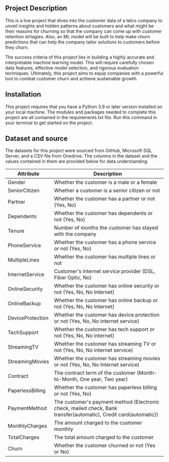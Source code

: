 ## Project Description

This is a live project that dives into the customer data of a telco company to unveil insights and hidden patterns about customers and what might be their reasons for churning so that the company can come up with customer retention strtagies. Also, an ML model will be built to help make churn predictions that can help the company tailor solutions to customers before they churn.

The success criteria of this project lies in building a highly accurate and interpretable machine learning model. This will require carefully chosen data features, effective model selection, and rigorous evaluation techniques. Ultimately, this project aims to equip companies with a powerful tool to combat customer churn and achieve sustainable growth.


## Installation

This project requires that you have a Python 3.9 or later version installed on your local machine. The modules and packages needed to complete this project are all contained in the requirements.txt file. Run this command in your terminal to get started on the project.


## Dataset and source

The datasets for this project were sourced from GitHub, Microsoft SQL Server, and a CSV file from Onedrive. The columns in the dataset and the values contained in them are provided below for data understanding.

| Attribute          | Description                                                    |
|--------------------|----------------------------------------------------------------|
| Gender             | Whether the customer is a male or a female                     |
| SeniorCitizen      | Whether a customer is a senior citizen or not                  |
| Partner            | Whether the customer has a partner or not (Yes, No)            |
| Dependents         | Whether the customer has dependents or not (Yes, No)           |
| Tenure             | Number of months the customer has stayed with the company      |
| PhoneService       | Whether the customer has a phone service or not (Yes, No)      |
| MultipleLines      | Whether the customer has multiple lines or not                 |
| InternetService    | Customer's internet service provider (DSL, Fiber Optic, No)    |
| OnlineSecurity     | Whether the customer has online security or not (Yes, No, No Internet) |
| OnlineBackup       | Whether the customer has online backup or not (Yes, No, No Internet) |
| DeviceProtection   | Whether the customer has device protection or not (Yes, No, No internet service) |
| TechSupport        | Whether the customer has tech support or not (Yes, No, No internet) |
| StreamingTV        | Whether the customer has streaming TV or not (Yes, No, No internet service) |
| StreamingMovies    | Whether the customer has streaming movies or not (Yes, No, No Internet service) |
| Contract           | The contract term of the customer (Month-to-Month, One year, Two year) |
| PaperlessBilling   | Whether the customer has paperless billing or not (Yes, No)    |
| PaymentMethod      | The customer's payment method (Electronic check, mailed check, Bank transfer(automatic), Credit card(automatic)) |
| MonthlyCharges     | The amount charged to the customer monthly                     |
| TotalCharges       | The total amount charged to the customer                       |
| Churn              | Whether the customer churned or not (Yes or No)                |


